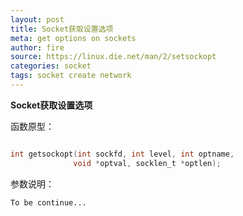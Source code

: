 ```yaml
---
layout: post
title: Socket获取设置选项
meta: get options on sockets
author: fire
source: https://linux.die.net/man/2/setsockopt
categories: socket 
tags: socket create network
---
```


**Socket获取设置选项**

函数原型：

```c

int getsockopt(int sockfd, int level, int optname,  
              void *optval, socklen_t *optlen);

```

参数说明：

~~~
To be continue...
~~~